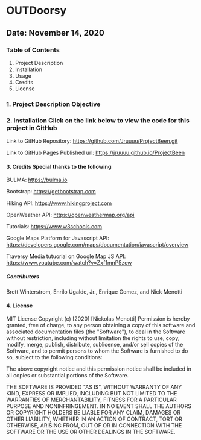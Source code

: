 
# OUTDoorsy

## Date: November 14, 2020

### Table of Contents

1. Project Description
2. Installation
3. Usage
4. Credits
5. License  

### 1. Project Description Objective

### 2. Installation Click on the link below to view the code for this project in GitHub

Link to GitHub Repository: <https://github.com/Jruuuu/ProjectBeen.git>

Link to GitHub Pages Published url: <https://jruuuu.github.io/ProjectBeen>

#### 3. Credits Special thanks to the following

BULMA: <https://bulma.io>

Bootstrap: <https://getbootstrap.com>

Hiking API: <https://www.hikingproject.com>

OpenWeather API: <https://openweathermap.org/api>

Tutorials: <https://www.w3schools.com>

Google Maps Platform for Javascript API: <https://developers.google.com/maps/documentation/javascript/overview>

Traversy Media tutuorial on Google Map JS API: <https://www.youtube.com/watch?v=Zxf1mnP5zcw>

##### Contributors

 Brett Winterstrom, Enrilo Ugalde, Jr., Enrique Gomez,  and Nick Menotti

#### 4. License

MIT License Copyright (c) [2020] [Nickolas Menotti] Permission is hereby granted, free of charge, to any person obtaining a copy of this software and associated documentation files (the "Software"), to deal in the Software without restriction, including without limitation the rights to use, copy, modify, merge, publish, distribute, sublicense, and/or sell copies of the Software, and to permit persons to whom the Software is furnished to do so, subject to the following conditions:

The above copyright notice and this permission notice shall be included in all copies or substantial portions of the Software.

THE SOFTWARE IS PROVIDED "AS IS", WITHOUT WARRANTY OF ANY KIND, EXPRESS OR IMPLIED, INCLUDING BUT NOT LIMITED TO THE WARRANTIES OF MERCHANTABILITY, FITNESS FOR A PARTICULAR PURPOSE AND NONINFRINGEMENT. IN NO EVENT SHALL THE AUTHORS OR COPYRIGHT HOLDERS BE LIABLE FOR ANY CLAIM, DAMAGES OR OTHER LIABILITY, WHETHER IN AN ACTION OF CONTRACT, TORT OR OTHERWISE, ARISING FROM, OUT OF OR IN CONNECTION WITH THE SOFTWARE OR THE USE OR OTHER DEALINGS IN THE SOFTWARE.
